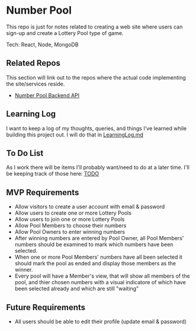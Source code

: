 # Number Pool

This repo is just for notes related to creating a web site where users can sign-up and create a Lottery Pool type of game.

Tech: React, Node, MongoDB

## Related Repos

This section will link out to the repos where the actual code implementing the site/services reside.

- [Number Pool Backend API](https://github.com/rgroves/number-pool-api)

## Learning Log

I want to keep a log of my thoughts, queries, and things I've learned while building this project out. I will do that in [LearningLog.md](LearningLog.md)

## To Do List

As I work there will be items I'll probably want/need to do at a later time. I'll be keeping track of those here: [TODO](TODO.md)

## MVP Requirements

- Allow visitors to create a user account with email & password
- Allow users to create one or more Lottery Pools
- Allow users to join one or more Lottery Pools
- Allow Pool Members to choose their numbers
- Allow Pool Owners to enter winning numbers
- After winning numbers are entered by Pool Owner, all Pool Members' numbers should be examined to mark which numbers have been selected.
- When one or more Pool Members' numbers have all been selected it should mark the pool as ended and display those members as the winner.
- Every pool will have a Member's view, that will show all members of the pool, and thier chosen numbers with a visual indicatore of which have been selected already and which are still "waiting"

## Future Requirements

- All users should be able to edit their profile (update email & password)
